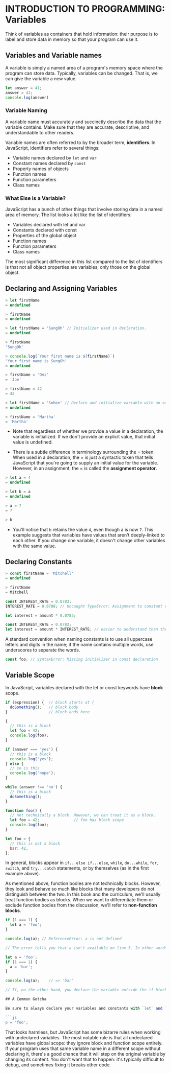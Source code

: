 # INTRODUCTION TO PROGRAMMING: Variables

Think of variables as containers that hold information: their purpose is to label and store data in memory so that your program can use it.

## Variables and Variable names

A variable is simply a named area of a program's memory space where the program can store data. Typically, variables can be changed. That is, we can give the variable a new value.

```js
let answer = 41;
answer = 42;
console.log(answer)
```

### Variable Naming

A variable name must accurately and succinctly describe the data that the variable contains. Make sure that they are accurate, descriptive, and understandable to other readers.

Variable names are often referred to by the broader term, **identifiers**. In JavaScript, identifiers refer to several things:

* Variable names declared by `let` and `var`
* Constant names declared by `const`
* Property names of objects
* Function names
* Function parameters
* Class names

### What Else is a Variable?

JavaScript has a bunch of other things that involve storing data in a named area of memory. The list looks a lot like the list of identifiers:

* Variables declared with let and var
* Constants declared with const
* Properties of the global object
* Function names
* Function parameters
* Class names

The most significant difference in this list compared to the list of identifiers is that not all object properties are variables; only those on the global object.

## Declaring and Assigning Variables

```js
> let firstName
= undefined

> firstName
= undefined

> let firstName = 'SungOh' // Initializer used in declaration.
= undefined

> firstName
'SungOh'

> console.log(`Your first name is ${firstName}`)
'Your first name is SungOh'
= undefined

> firstName = 'Omi'
= 'Joe'

> firstName = 42
= 42

> let firstName = 'Sohee' // Declare and initialize variable with an explicit value on the same line.
= undefined

> firstName = 'Martha'
= 'Martha'
```

* Note that regardless of whether we provide a value in a declaration, the variable is initialized. If we don't provide an explicit value, that initial value is undefined.

* There is a subtle difference in terminology surrounding the = token. When used in a declaration, the = is just a syntactic token that tells JavaScript that you're going to supply an initial value for the variable. However, in an assignment, the = is called the **assignment operator**.

```js
> let a = 4
= undefined

> let b = a
= undefined

> a = 7
= 7

> b
```

* You'll notice that `b` retains the value `4`, even though a is now `7`. This example suggests that variables have values that aren't deeply-linked to each other. If you change one variable, it doesn't change other variables with the same value.

## Declaring Constants

```js
> const firstName = 'Mitchell'
= undefined

> firstName
= Mitchell

const INTEREST_RATE = 0.0783;
INTEREST_RATE = 0.0788; // Uncaught TypeError: Assignment to constant variable.

let interest = amount * 0.0783;

const INTEREST_RATE = 0.0783;
let interest = amount * INTEREST_RATE; // easier to understand than the above code snippet
```

A standard convention when naming constants is to use all uppercase letters and digits in the name; if the name contains multiple words, use underscores to separate the words.

```js
const foo; // SyntaxError: Missing initializer in const declaration
```

## Variable Scope 

In JavaScript, variables declared with the let or const keywords have **block** scope.

```js
if (expression) {  // block starts at {
  doSomething();   // block body
}                  // block ends here

{
  // this is a block
  let foo = 42;
  console.log(foo);
}

if (answer === 'yes') {
  // this is a block
  console.log('yes');
} else {
  // so is this
  console.log('nope');
}

while (answer !== 'no') {
  // this is a block
  doSomething();
}

function foo() {
  // not technically a block. However, we can treat it as a block.
  let foo = 42;               // foo has block scope
  console.log(foo);
}

let foo = {
  // this is not a block
  bar: 42,
};
```

In general, blocks appear in `if...else if...else`, `while`, `do...while`, `for`, `switch`, and `try...catch` statements, or by themselves (as in the first example above).

As mentioned above, function bodies are not technically blocks. However, they look and behave so much like blocks that many developers do not distinguish between the two. In this book and the curriculum, we'll usually treat function bodies as blocks. When we want to differentiate them or exclude function bodies from the discussion, we'll refer to **non-function blocks**.

```js
if (1 === 1) {
  let a = 'foo';
}

console.log(a); // ReferenceError: a is not defined

// The error tells you that a isn't available on line 5. In other words, it isn't in scope outside of the if block.

let a = 'foo';
if (1 === 1) {
  a = 'bar';
}

console.log(a);    // => 'bar'

// If, on the other hand, you declare the variable outside the if block, the variable is available within the block as well as after the block ends.

## A Common Gotcha 

Be sure to always declare your variables and constants with `let` and `const`. JavaScript is a forgiving language, and one of the ways it demonstrates that occurs when you fail to declare a variable or constant. You can create them willy-nilly merely by assigning a variable to a value:

```js
p = 'foo';
```

That looks harmless, but JavaScript has some bizarre rules when working with undeclared variables. The most notable rule is that all undeclared variables have global scope: they ignore block and function scope entirely. If your program uses that same variable name in a different scope without declaring it, there's a good chance that it will step on the original variable by changing its content. You don't want that to happen: it's typically difficult to debug, and sometimes fixing it breaks other code.